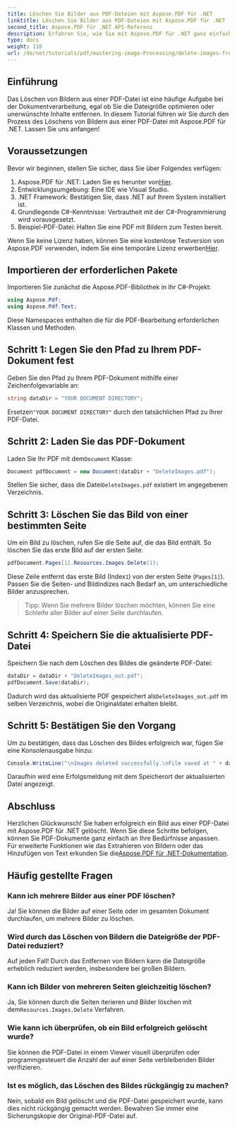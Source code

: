 ```yaml
---
title: Löschen Sie Bilder aus PDF-Dateien mit Aspose.PDF für .NET
linktitle: Löschen Sie Bilder aus PDF-Dateien mit Aspose.PDF für .NET
second_title: Aspose.PDF für .NET API-Referenz
description: Erfahren Sie, wie Sie mit Aspose.PDF für .NET ganz einfach Bilder aus PDF-Dokumenten löschen. Dieses Schritt-für-Schritt-Tutorial führt Sie durch den Prozess des Ladens einer PDF-Datei und Entfernens von Bildern.
type: docs
weight: 110
url: /de/net/tutorials/pdf/mastering-image-Processing/delete-images-from-pdf-files/
---
```

## Einführung

Das Löschen von Bildern aus einer PDF-Datei ist eine häufige Aufgabe bei der Dokumentverarbeitung, egal ob Sie die Dateigröße optimieren oder unerwünschte Inhalte entfernen. In diesem Tutorial führen wir Sie durch den Prozess des Löschens von Bildern aus einer PDF-Datei mit Aspose.PDF für .NET. Lassen Sie uns anfangen!

## Voraussetzungen

Bevor wir beginnen, stellen Sie sicher, dass Sie über Folgendes verfügen:

1.  Aspose.PDF für .NET: Laden Sie es herunter von[Hier](https://releases.aspose.com/pdf/net/).
2. Entwicklungsumgebung: Eine IDE wie Visual Studio.
3. .NET Framework: Bestätigen Sie, dass .NET auf Ihrem System installiert ist.
4. Grundlegende C#-Kenntnisse: Vertrautheit mit der C#-Programmierung wird vorausgesetzt.
5. Beispiel-PDF-Datei: Halten Sie eine PDF mit Bildern zum Testen bereit.

 Wenn Sie keine Lizenz haben, können Sie eine kostenlose Testversion von Aspose.PDF verwenden, indem Sie eine temporäre Lizenz erwerben[Hier](https://purchase.aspose.com/temporary-license/).

## Importieren der erforderlichen Pakete

Importieren Sie zunächst die Aspose.PDF-Bibliothek in Ihr C#-Projekt:

```csharp
using Aspose.Pdf;
using Aspose.Pdf.Text;
```

Diese Namespaces enthalten die für die PDF-Bearbeitung erforderlichen Klassen und Methoden.

## Schritt 1: Legen Sie den Pfad zu Ihrem PDF-Dokument fest

Geben Sie den Pfad zu Ihrem PDF-Dokument mithilfe einer Zeichenfolgevariable an:

```csharp
string dataDir = "YOUR DOCUMENT DIRECTORY";
```

 Ersetzen`"YOUR DOCUMENT DIRECTORY"` durch den tatsächlichen Pfad zu Ihrer PDF-Datei.

## Schritt 2: Laden Sie das PDF-Dokument

 Laden Sie Ihr PDF mit dem`Document` Klasse:

```csharp
Document pdfDocument = new Document(dataDir + "DeleteImages.pdf");
```

 Stellen Sie sicher, dass die Datei`DeleteImages.pdf` existiert im angegebenen Verzeichnis.

## Schritt 3: Löschen Sie das Bild von einer bestimmten Seite

Um ein Bild zu löschen, rufen Sie die Seite auf, die das Bild enthält. So löschen Sie das erste Bild auf der ersten Seite:

```csharp
pdfDocument.Pages[1].Resources.Images.Delete(1);
```

 Diese Zeile entfernt das erste Bild (Index`1`) von der ersten Seite (`Pages[1]`). Passen Sie die Seiten- und Bildindizes nach Bedarf an, um unterschiedliche Bilder anzusprechen.

> Tipp: Wenn Sie mehrere Bilder löschen möchten, können Sie eine Schleife aller Bilder auf einer Seite durchlaufen.

## Schritt 4: Speichern Sie die aktualisierte PDF-Datei

Speichern Sie nach dem Löschen des Bildes die geänderte PDF-Datei:

```csharp
dataDir = dataDir + "DeleteImages_out.pdf";
pdfDocument.Save(dataDir);
```

 Dadurch wird das aktualisierte PDF gespeichert als`DeleteImages_out.pdf` im selben Verzeichnis, wobei die Originaldatei erhalten bleibt.

## Schritt 5: Bestätigen Sie den Vorgang

Um zu bestätigen, dass das Löschen des Bildes erfolgreich war, fügen Sie eine Konsolenausgabe hinzu:

```csharp
Console.WriteLine("\nImages deleted successfully.\nFile saved at " + dataDir);
```

Daraufhin wird eine Erfolgsmeldung mit dem Speicherort der aktualisierten Datei angezeigt.

## Abschluss

 Herzlichen Glückwunsch! Sie haben erfolgreich ein Bild aus einer PDF-Datei mit Aspose.PDF für .NET gelöscht. Wenn Sie diese Schritte befolgen, können Sie PDF-Dokumente ganz einfach an Ihre Bedürfnisse anpassen. Für erweiterte Funktionen wie das Extrahieren von Bildern oder das Hinzufügen von Text erkunden Sie die[Aspose.PDF für .NET-Dokumentation](https://reference.aspose.com/pdf/net/).

## Häufig gestellte Fragen

### Kann ich mehrere Bilder aus einer PDF löschen?
Ja! Sie können die Bilder auf einer Seite oder im gesamten Dokument durchlaufen, um mehrere Bilder zu löschen.

### Wird durch das Löschen von Bildern die Dateigröße der PDF-Datei reduziert?
Auf jeden Fall! Durch das Entfernen von Bildern kann die Dateigröße erheblich reduziert werden, insbesondere bei großen Bildern.

### Kann ich Bilder von mehreren Seiten gleichzeitig löschen?
 Ja, Sie können durch die Seiten iterieren und Bilder löschen mit dem`Resources.Images.Delete` Verfahren.

### Wie kann ich überprüfen, ob ein Bild erfolgreich gelöscht wurde?
Sie können die PDF-Datei in einem Viewer visuell überprüfen oder programmgesteuert die Anzahl der auf einer Seite verbleibenden Bilder verifizieren.

### Ist es möglich, das Löschen des Bildes rückgängig zu machen?
Nein, sobald ein Bild gelöscht und die PDF-Datei gespeichert wurde, kann dies nicht rückgängig gemacht werden. Bewahren Sie immer eine Sicherungskopie der Original-PDF-Datei auf.